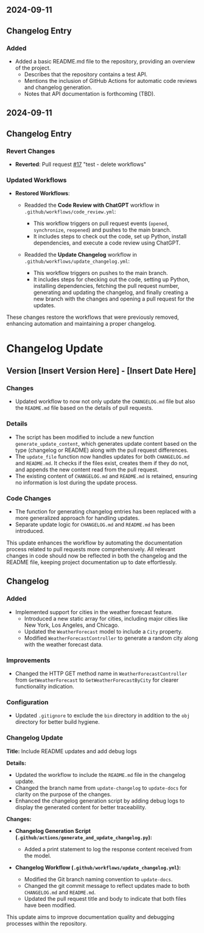 

## 2024-09-11
## Changelog Entry

### Added
- Added a basic README.md file to the repository, providing an overview of the project.
  - Describes that the repository contains a test API.
  - Mentions the inclusion of GitHub Actions for automatic code reviews and changelog generation.
  - Notes that API documentation is forthcoming (TBD).


## 2024-09-11
## Changelog Entry

### Revert Changes
- **Reverted**: Pull request [#17](https://github.com/vkretov/ChatGPT-Test-Integration/pull/17) "test - delete workflows"
  
### Updated Workflows
- **Restored Workflows**:
  - Readded the **Code Review with ChatGPT** workflow in `.github/workflows/code_review.yml`:
    - This workflow triggers on pull request events (`opened`, `synchronize`, `reopened`) and pushes to the main branch.
    - It includes steps to check out the code, set up Python, install dependencies, and execute a code review using ChatGPT.
  
  - Readded the **Update Changelog** workflow in `.github/workflows/update_changelog.yml`:
    - This workflow triggers on pushes to the main branch.
    - It includes steps for checking out the code, setting up Python, installing dependencies, fetching the pull request number, generating and updating the changelog, and finally creating a new branch with the changes and opening a pull request for the updates. 

These changes restore the workflows that were previously removed, enhancing automation and maintaining a proper changelog.


# Changelog Update

## Version [Insert Version Here] - [Insert Date Here]

### Changes
- Updated workflow to now not only update the `CHANGELOG.md` file but also the `README.md` file based on the details of pull requests.

### Details
- The script has been modified to include a new function `generate_update_content`, which generates update content based on the type (changelog or README) along with the pull request differences.
- The `update_file` function now handles updates for both `CHANGELOG.md` and `README.md`. It checks if the files exist, creates them if they do not, and appends the new content read from the pull request.
- The existing content of `CHANGELOG.md` and `README.md` is retained, ensuring no information is lost during the update process.

### Code Changes
- The function for generating changelog entries has been replaced with a more generalized approach for handling updates.
- Separate update logic for `CHANGELOG.md` and `README.md` has been introduced.

This update enhances the workflow by automating the documentation process related to pull requests more comprehensively. All relevant changes in code should now be reflected in both the changelog and the README file, keeping project documentation up to date effortlessly.

## Changelog

### Added
- Implemented support for cities in the weather forecast feature.
  - Introduced a new static array for cities, including major cities like New York, Los Angeles, and Chicago.
  - Updated the `WeatherForecast` model to include a `City` property.
  - Modified `WeatherForecastController` to generate a random city along with the weather forecast data.

### Improvements
- Changed the HTTP GET method name in `WeatherForecastController` from `GetWeatherForecast` to `GetWeatherForecastByCity` for clearer functionality indication.

### Configuration
- Updated `.gitignore` to exclude the `bin` directory in addition to the `obj` directory for better build hygiene.

### Changelog Update

**Title:** Include README updates and add debug logs

**Details:**

- Updated the workflow to include the `README.md` file in the changelog update.
- Changed the branch name from `update-changelog` to `update-docs` for clarity on the purpose of the changes.
- Enhanced the changelog generation script by adding debug logs to display the generated content for better traceability.
  
**Changes:**
- **Changelog Generation Script (`.github/actions/generate_and_update_changelog.py`):**
  - Added a print statement to log the response content received from the model.

- **Changelog Workflow (`.github/workflows/update_changelog.yml`):**
  - Modified the Git branch naming convention to `update-docs`.
  - Changed the git commit message to reflect updates made to both `CHANGELOG.md` and `README.md`.
  - Updated the pull request title and body to indicate that both files have been modified.

This update aims to improve documentation quality and debugging processes within the repository.